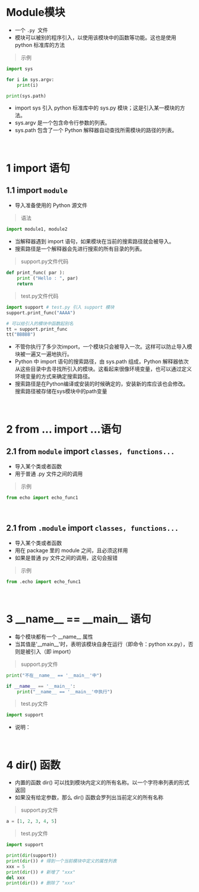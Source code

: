 &emsp;
# Module模块

- 一个 `.py `文件
- 模块可以被别的程序引入，以使用该模块中的函数等功能。这也是使用 python 标准库的方法

>示例
```python
import sys 

for i in sys.argv:
    print(i)

print(sys.path)
```
- import sys 引入 python 标准库中的 sys.py 模块；这是引入某一模块的方法。
- sys.argv 是一个包含命令行参数的列表。
- sys.path 包含了一个 Python 解释器自动查找所需模块的路径的列表。

&emsp;
# 1 import 语句
## 1.1 import `module`
- 导入准备使用的 Python 源文件
>语法
```python
import module1, module2
```
- 当解释器遇到 import 语句，如果模块在当前的搜索路径就会被导入。
- 搜索路径是一个解释器会先进行搜索的所有目录的列表。

>support.py文件代码
```python
def print_func( par ):
    print ("Hello : ", par)
    return
```

>test.py文件代码
```python
import support # test.py 引入 support 模块
support.print_func("AAAA")

# 可以给引入的模块中函数起别名
tt = support.print_func
tt("BBBBB")
```

- 不管你执行了多少次import，一个模块只会被导入一次。这样可以防止导入模块被一遍又一遍地执行。
- Python 中 import 语句的搜索路径，由 sys.path 组成，Python 解释器依次从这些目录中去寻找所引入的模块。这看起来很像环境变量，也可以通过定义环境变量的方式来确定搜索路径。
- 搜索路径是在Python编译或安装的时候确定的，安装新的库应该也会修改。搜索路径被存储在sys模块中的path变量


&emsp;
# 2 from ... import ...语句
## 2.1 from `module` import `classes, functions...`
- 导入某个类或者函数
- 用于普通 .py 文件之间的调用
>示例
```python
from echo import echo_func1
```

&emsp;
## 2.1 from `.module` import `classes, functions...`
- 导入某个类或者函数
- 用在 package 里的 module 之间，且必须这样用
- 如果是普通 py 文件之间的调用，这句会报错
>示例
```py
from .echo import echo_func1
```


&emsp;
# 3 \_\_name__ == \_\_main__ 语句
- 每个模块都有一个 \_\_name__ 属性
- 当其值是'\_\_main__'时，表明该模块自身在运行（即命令：python xx.py），否则是被引入（即 import）

>support.py文件
```python
print("不在__name__ == '__main__'中")

if __name__ == '__main__':
    print("__name__ == '__main__'中执行")
```
>test.py文件
```python
import support
```

- 说明： 
    

&emsp;
# 4 dir() 函数
- 内置的函数 dir() 可以找到模块内定义的所有名称。以一个字符串列表的形式返回
- 如果没有给定参数，那么 dir() 函数会罗列出当前定义的所有名称

>support.py文件
```python
a = [1, 2, 3, 4, 5]

```


>test.py文件
```python
import support

print(dir(support))
print(dir()) # 得到一个当前模块中定义的属性列表
xxx = 5
print(dir()) # 新增了 "xxx"
del xxx
print(dir()) # 删除了 "xxx"
```

